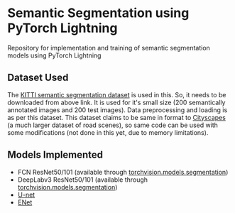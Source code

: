 # Semantic Segmentation using PyTorch Lightning
Repository for implementation and training of semantic segmentation models using PyTorch Lightning

## Dataset Used
The [KITTI semantic segmentation dataset](http://www.cvlibs.net/datasets/kitti/eval_semseg.php?benchmark=semantics2015) is used in this. So, it needs to be downloaded from above link. It is used for it's small size (200 semantically annotated images and 200 test images). Data preprocessing and loading is as per this dataset. This dataset claims to be same in format to [Cityscapes](https://www.cityscapes-dataset.com/) (a much larger dataset of road scenes), so same code can be used with some modifications (not done in this yet, due to memory limitations).

## Models Implemented
- FCN ResNet50/101 (available through [torchvision.models.segmentation](https://pytorch.org/docs/stable/torchvision/models.html#semantic-segmentation))
- DeepLabv3 ResNet50/101 (available through [torchvision.models.segmentation](https://pytorch.org/docs/stable/torchvision/models.html#semantic-segmentation))
- [U-net](https://lmb.informatik.uni-freiburg.de/people/ronneber/u-net/)
- [ENet](https://arxiv.org/abs/1606.02147)
